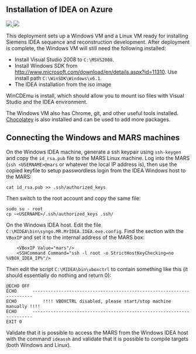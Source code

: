 Installation of IDEA on Azure
------------------------------

<a href="https://portal.azure.com/#create/Microsoft.Template/uri/https%3A%2F%2Fraw.githubusercontent.com%2Fhansenms%2Fcloud%2Fmaster%2Fazure%2Fidea_install%2Fazuredeploy.json" target="_blank">
    <img src="http://azuredeploy.net/deploybutton.png"/>
</a>
<a href="http://armviz.io/#/?load=https%3A%2F%2Fraw.githubusercontent.com%2Fhansenms%2Fcloud%2Fmaster%2Fazure%2Fidea_install%2Fazuredeploy.json" target="_blank">
    <img src="http://armviz.io/visualizebutton.png"/>
</a>

This deployment sets up a Windows VM and a Linux VM ready for installing Siemens IDEA sequence and reconstruction development. After deployment is complete, the Windows VM will still need the following installed:

* Install Visual Studio 2008 to `C:\MSVS2008`.
* Install Windows SDK from http://www.microsoft.com/download/en/details.aspx?id=11310. Use install path `C:\WinSDK\Windows\v6.1`.
* The IDEA installation from the iso image

WinCDEmu is install, which should allow you to mount iso files with Visual Studio and the IDEA environment. 

The Windows VM also has Chrome, git, and other useful tools installed. [Chocolatey](https://chocolatey.org) is also installed and can be used to add more packages. 
  

Connecting the Windows and MARS machines
----------------------------------------

On the Windows IDEA machine, generate a ssh keypair using `ssh-keygen` and copy the `id_rsa.pub` file to the MARS Linux machine. Log into the MARS (`ssh <USERNAME>@mars` or whatever the local IP address is), then use the copied keyfile to setup passwordless login from the IDEA Windows host to the MARS:

```
cat id_rsa.pub >> .ssh/authorized_keys
```
Then switch to the root account and copy the same file:

```
sudo su - root
cp ~<USERNAME>/.ssh/authorized_keys .ssh/
```

On the Windows IDEA host. Edit the file `C:\MIDEA\bin\syngo.MR.MrIDEA.IDEA.exe.config`. Find the section with the `VBoxIP` and set it to the internal address of the MARS box:

```
    <VBoxIP Value="mars"/>
    <SSHCommand Command="ssh -l root -o StrictHostKeyChecking=no %VBOX_IDEA_IP%"/>
```

Then edit the script `C:\MIDEA\bin\vboxctrl` to contain something like this (it should essentially do nothing and return 0):

```
@ECHO OFF
ECHO      ----------------------------------------------------------------------
ECHO          !!!! VBOXCTRL disabled, please start/stop machine manually !!!!    
ECHO      ----------------------------------------------------------------------
EXIT 0
```

Validate that it is possible to access the MARS from the Windows IDEA host with the command `ideassh` and validate that it is possible to compile targets (both Windows and Linux).

